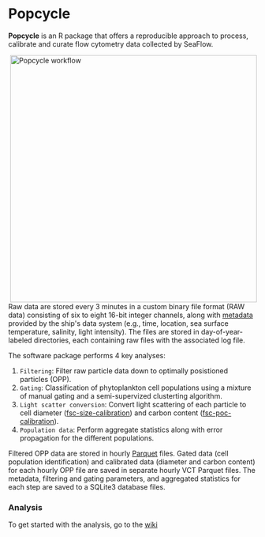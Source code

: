 Popcycle
========
**Popcycle** is an R package that offers a reproducible approach to process, calibrate and curate flow cytometry data collected by SeaFlow.

<img src="documentation/images/seaflow-workflow.png?raw=true" alt="Popcycle workflow"
	title="Popcycle workflow" align="right" style="float" width="500">
Raw  data are stored every 3 minutes in a custom binary file format (RAW data) consisting of six to eight 16-bit integer channels, along with [metadata](https://github.com/seaflow-uw/seaflow-sfl) provided by the ship's data system (e.g., time, location, sea surface temperature, salinity, light intensity). The files are stored in day-of-year-labeled directories, each containing raw files with the associated log file.

The software package performs 4 key analyses:
1. ```Filtering```: Filter raw particle data down to optimally posistioned particles (OPP).
2. ```Gating```: Classification of phytoplankton cell populations using a mixture of manual gating and a semi-supervized clusterting algorithm.
3. ```Light scatter conversion```: Convert light scattering of each particle to cell diameter ([fsc-size-calibration](https://github.com/seaflow-uw/fsc-size-calibration)) and carbon content ([fsc-poc-calibration](https://github.com/seaflow-uw/fsc-poc-calibration)).
4. ```Population data```: Perform aggregate statistics along with error propagation for the different populations.

Filtered OPP data are stored in hourly [Parquet](https://github.com/apache/parquet-format) files.
Gated data (cell population identification) and calibrated data (diameter and carbon content) for each hourly OPP file are saved in separate hourly VCT Parquet files. The metadata, filtering and gating parameters, and aggregated statistics for each step are saved to a SQLite3 database files.

### Analysis
To get started with the analysis, go to the [wiki](https://github.com/seaflow-uw/popcycle/wiki/SeaFlow-data-analysis-tutorial)
